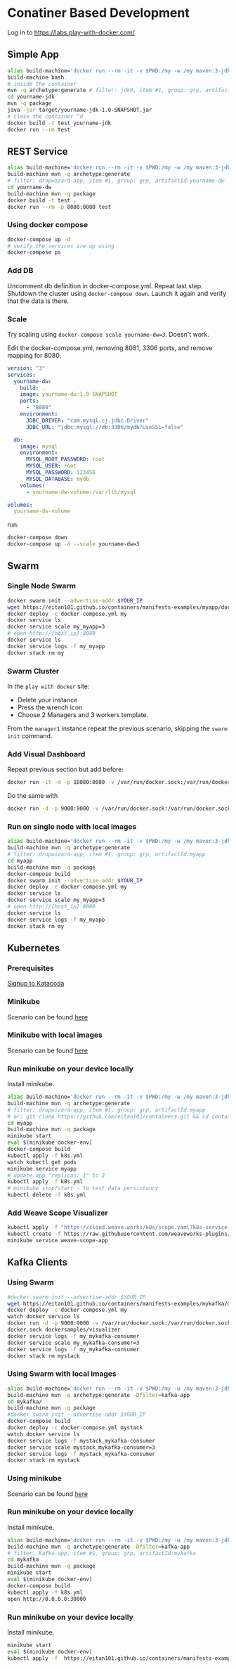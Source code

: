 
# Conatiner Based Development
Log in to https://labs.play-with-docker.com/
## Simple App
```sh
alias build-machine='docker run --rm -it -v $PWD:/my -w /my maven:3-jdk-9-slim'
build-machine bash
# inside the container
mvn -q archetype:generate # filter: jdk9, item #1, group: grp, artifactId:yourname-jdk
cd yourname-jdk
mvn -q package
java -jar target/yourname-jdk-1.0-SNAPSHOT.jar
# close the container ^d
docker build -t test yourname-jdk
docker run --rm test
```

## REST Service
```sh
alias build-machine='docker run --rm -it -v $PWD:/my -w /my maven:3-jdk-9-slim'
build-machine mvn -q archetype:generate
# filter: dropwizard-app, item #1, group: grp, artifactId:yourname-dw
cd yourname-dw
build-machine mvn -q package
docker build -t test .
docker run --rm -p 8080:8080 test 
```
### Using docker compose
```sh
docker-compose up -d
# verify the services are up using
docker-compose ps
```
### Add DB
Uncomment db definition in docker-compose.yml. Repeat last step.
Shutdown the cluster using ``docker-compose down``. Launch it again and verify that the data is there.
### Scale
Try scaling using ``docker-compose scale yourname-dw=3``. Doesn't work.

Edit the docker-compose.yml, removing 8081, 3306 ports, and remove mapping for 8080.
```yml
version: "3"
services:
  yourname-dw:
    build: .
    image: yourname-dw:1.0-SNAPSHOT
    ports:
      - "8080"
    environment:
      JDBC_DRIVER: "com.mysql.cj.jdbc.Driver"
      JDBC_URL: "jdbc:mysql://db:3306/mydb?useSSL=false"

  db:
    image: mysql
    environment:
      MYSQL_ROOT_PASSWORD: root
      MYSQL_USER: root
      MYSQL_PASSWORD: 123456
      MYSQL_DATABASE: mydb
    volumes:
      - yourname-dw-volume:/var/lib/mysql

volumes:
  yourname-dw-volume
```

run:
```sh
docker-compose down
docker-compose up -d --scale yourname-dw=3
```
## Swarm
### Single Node Swarm
```sh
docker swarm init --advertise-addr $YOUR_IP
wget https://eitan101.github.io/containers/manifests-examples/myapp/docker-compose.yml
docker deploy -c docker-compose.yml my
docker service ls
docker service scale my_myapp=3
# open http://{host_ip}:8080
docker service ls
docker service logs -f my_myapp
docker stack rm my
```

### Swarm Cluster
In the ``play with docker`` site:

*  Delete your instance
*  Press the wrench icon
*  Choose 2 Managers and 3 workers template.

From the ``manager1`` instance repeat the previous scenario, skipping the ``swarm init`` command.

### Add Visual Dashboard

Repeat previous section but add before:

```sh
docker run -it -d -p 18080:8080 -v /var/run/docker.sock:/var/run/docker.sock dockersamples/visualizer
```

Do the same with

```sh
docker run -d -p 9000:9000 -v /var/run/docker.sock:/var/run/docker.sock portainer/portainer
```

### Run on single node with local images

```sh
alias build-machine='docker run --rm -it -v $PWD:/my -w /my maven:3-jdk-9-slim'
build-machine mvn -q archetype:generate
# filter: dropwizard-app, item #1, group: grp, artifactId:myapp
cd myapp
build-machine mvn -q package
docker-compose build
docker swarm init --advertise-addr $YOUR_IP
docker deploy -c docker-compose.yml my
docker service ls
docker service scale my_myapp=3
# open http://{host_ip}:8080
docker service ls
docker service logs -f my_myapp
docker stack rm my
```

## Kubernetes

### Prerequisites
[Signup to Katacoda](https://katacoda.com)

### Minikube
Scenario can be found [here](https://www.katacoda.com/eitan101/scenarios/minikube-1)

### Minikube with local images
Scenario can be found [here](https://www.katacoda.com/eitan101/scenarios/minikube-2)

### Run minikube on your device locally

Install minikube.

```sh
alias build-machine='docker run --rm -it -v $PWD:/my -w /my maven:3-jdk-9-slim'
build-machine mvn -q archetype:generate
# filter: dropwizard-app, item #1, group: grp, artifactId:myapp
# or: git clone https://github.com/eitan101/containers.git && cd containers
cd myapp
build-machine mvn -q package
minikube start
eval $(minikube docker-env)
docker-compose build
kubectl apply -f k8s.yml
watch kubectl get pods
minikube service myapp
# update app "replicas: 1" to 3
kubectl apply -f k8s.yml
# minikube stop/start - to test data persistancy
kubectl delete -f k8s.yml
```
### Add Weave Scope Visualizer

```sh
kubectl apply -f "https://cloud.weave.works/k8s/scope.yaml?k8s-service-type=NodePort&k8s-version=$(kubectl version | base64 | tr -d '\n')"
kubectl create -f https://raw.githubusercontent.com/weaveworks-plugins/scope-http-statistics/master/deployments/k8s-http-statistics.yaml
minikube service weave-scope-app
```

## Kafka Clients

### Using Swarm

```sh
#docker swarm init --advertise-addr $YOUR_IP
wget https://eitan101.github.io/containers/manifests-examples/mykafka/docker-compose.yml
docker deploy -c docker-compose.yml my
watch docker service ls
docker run -d -p 9000:9000 -v /var/run/docker.sock:/var/run/docker.sock portainer/portainer
docker.sock dockersamples/visualizer
docker service logs -f my_mykafka-consumer
docker service scale my_mykafka-consumer=3
docker service logs -f my_mykafka-consumer
docker stack rm mystack
```

### Using Swarm with local images

```sh
alias build-machine='docker run --rm -it -v $PWD:/my -w /my maven:3-jdk-9-slim'
build-machine mvn -q archetype:generate -Dfilter=kafka-app
cd mykafka/
build-machine mvn -q package
#docker swarm init --advertise-addr $YOUR_IP
docker-compose build
docker deploy -c docker-compose.yml mystack
watch docker service ls
docker service logs -f mystack_mykafka-consumer
docker service scale mystack_mykafka-consumer=3
docker service logs -f mystack_mykafka-consumer
docker stack rm mystack
```

### Using minikube
Scenario can be found [here](https://www.katacoda.com/eitan101/scenarios/minikube-kafka)

### Run minikube on your device locally

Install minikube.

```sh
alias build-machine='docker run --rm -it -v $PWD:/my -w /my maven:3-jdk-9-slim'
build-machine mvn -q archetype:generate -Dfilter=kafka-app
# filter: kafka-app, item #1, group: grp, artifactId:mykafka
cd mykafka
build-machine mvn -q package
minikube start
eval $(minikube docker-env)
docker-compose build
kubectl apply -f k8s.yml
open http://0.0.0.0:30000
```

### Run minikube on your device locally

Install minikube.

```sh
minikube start
eval $(minikube docker-env)
kubectl apply -f  https://eitan101.github.io/containers/manifests-examples/mykafka/k8s.yml
```





